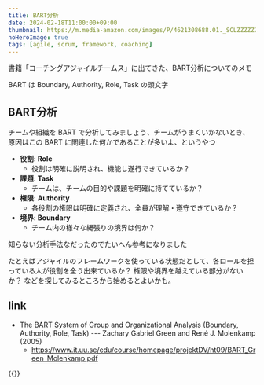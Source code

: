 ```yaml
---
title: BART分析
date: 2024-02-18T11:00:00+09:00
thumbnail: https://m.media-amazon.com/images/P/4621308688.01._SCLZZZZZZZ_SX500_.jpg
noHeroImage: true
tags: [agile, scrum, framework, coaching]
---
```


書籍「コーチングアジャイルチームス」に出てきた、BART分析についてのメモ

BART は Boundary, Authority, Role, Task の頭文字

## BART分析

チームや組織を BART で分析してみましょう、チームがうまくいかないとき、原因はこの BART に関連した何かであることが多いよ、というやつ

- **役割: Role**
  - 役割は明確に説明され、機能し遂行できているか？
- **課題: Task**
  - チームは、チームの目的や課題を明確に持てているか？
- **権限: Authority**
  - 各役割の権限は明確に定義され、全員が理解・遵守できているか？
- **境界: Boundary**
  - チーム内の様々な縄張りの境界は何か？

知らない分析手法なだったのでたいへん参考になりました

たとえばアジャイルのフレームワークを使っている状態だとして、各ロールを担っている人が役割を全う出来ているか？ 権限や境界を越えている部分がないか？ などを探してみるところから始めるとよいかも。

## link

- The BART System of Group and Organizational Analysis (Boundary, Authority, Role, Task) --- Zachary Gabriel Green and René J. Molenkamp (2005) 
  - <https://www.it.uu.se/edu/course/homepage/projektDV/ht09/BART_Green_Molenkamp.pdf>

{{<amazon asin="4621308688" title="コーチングアジャイルチームス" >}}
